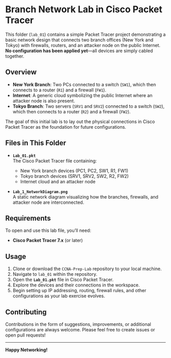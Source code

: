 # Branch Network Lab in Cisco Packet Tracer

This folder (`lab_01`) contains a simple Packet Tracer project demonstrating a basic network design that connects two branch offices (New York and Tokyo) with firewalls, routers, and an attacker node on the public Internet. **No configuration has been applied yet**—all devices are simply cabled together.

## Overview

- **New York Branch**: Two PCs connected to a switch (`SW1`), which then connects to a router (`R1`) and a firewall (`FW1`).
- **Internet**: A generic cloud symbolizing the public Internet where an attacker node is also present.
- **Tokyo Branch**: Two servers (`SRV1` and `SRV2`) connected to a switch (`SW2`), which then connects to a router (`R2`) and a firewall (`FW2`).

The goal of this initial lab is to lay out the physical connections in Cisco Packet Tracer as the foundation for future configurations. 

## Files in This Folder

- **`Lab_01.pkt`**  
  The Cisco Packet Tracer file containing:  
  - New York branch devices (PC1, PC2, SW1, R1, FW1)  
  - Tokyo branch devices (SRV1, SRV2, SW2, R2, FW2)  
  - Internet cloud and an attacker node  

- **`Lab_1_NetworkDiagram.png`**  
  A static network diagram visualizing how the branches, firewalls, and attacker node are interconnected.

## Requirements

To open and use this lab file, you’ll need:

- **Cisco Packet Tracer 7.x** (or later)

## Usage

1. Clone or download the `CCNA-Prep-Lab` repository to your local machine.
2. Navigate to `lab_01` within the repository.
3. Open the **`Lab_01.pkt`** file in Cisco Packet Tracer.
4. Explore the devices and their connections in the workspace.
5. Begin setting up IP addressing, routing, firewall rules, and other configurations as your lab exercise evolves.

## Contributing

Contributions in the form of suggestions, improvements, or additional configurations are always welcome. Please feel free to create issues or open pull requests!

---

**Happy Networking!**
